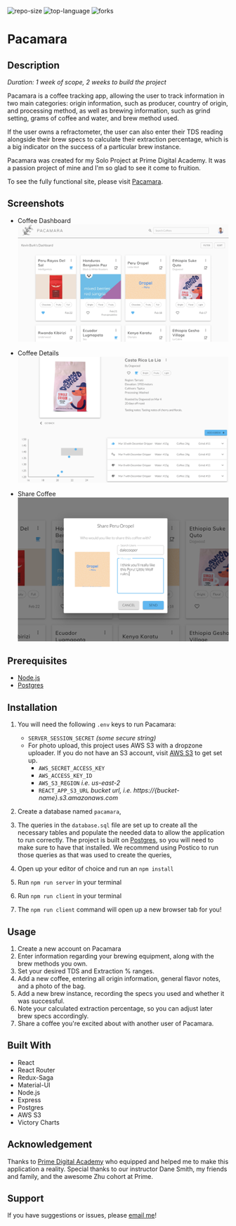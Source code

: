 ![repo-size](https://img.shields.io/github/languages/code-size/percburk/pacamara?style=flat-square)
![top-language](https://img.shields.io/github/languages/top/percburk/pacamara?style=flat-square)
![forks](https://img.shields.io/github/forks/percburk/pacamara?style=social)

# Pacamara

## Description

_Duration: 1 week of scope, 2 weeks to build the project_

Pacamara is a coffee tracking app, allowing the user to track information in two
main categories: origin information, such as producer, country of origin,
and processing method, as well as brewing information, such as grind setting,
grams of coffee and water, and brew method used.

If the user owns a refractometer, the user can also enter their TDS reading
alongside their brew specs to calculate their extraction percentage, which is a
big indicator on the success of a particular brew instance.

Pacamara was created for my Solo Project at Prime Digital Academy. It was a
passion project of mine and I'm so glad to see it come to fruition.

To see the fully functional site, please visit
[Pacamara](https://quiet-forest-05735.herokuapp.com/).

## Screenshots

- Coffee Dashboard
  ![dashboard](documentation/images/dashboard.png)

- Coffee Details
  ![coffee-details](documentation/images/coffee-details.png)

- Share Coffee
  ![share-coffee](documentation/images/share-coffee.png)

## Prerequisites

- [Node.js](https://nodejs.org/en/)
- [Postgres](https://www.postgresql.org/)

## Installation

1. You will need the following `.env` keys to run Pacamara:

   - `SERVER_SESSION_SECRET` _(some secure string)_
   - For photo upload, this project uses AWS S3 with a dropzone uploader. If
     you do not have an S3 account, visit
     [AWS S3](https://aws.amazon.com/s3/getting-started/) to get set up.
     - `AWS_SECRET_ACCESS_KEY`
     - `AWS_ACCESS_KEY_ID`
     - `AWS_S3_REGION` _i.e. us-east-2_
     - `REACT_APP_S3_URL` _bucket url, i.e. https://{bucket-name}.s3.amazonaws.com_

1. Create a database named `pacamara`,
1. The queries in the `database.sql` file are set up to create all the necessary
   tables and populate the needed data to allow the application to run correctly.
   The project is built on [Postgres](https://www.postgresql.org/download/), so you
   will need to make sure to have that installed. We recommend using Postico to run
   those queries as that was used to create the queries,
1. Open up your editor of choice and run an `npm install`
1. Run `npm run server` in your terminal
1. Run `npm run client` in your terminal
1. The `npm run client` command will open up a new browser tab for you!

## Usage

1. Create a new account on Pacamara
1. Enter information regarding your brewing equipment, along with the brew
   methods you own.
1. Set your desired TDS and Extraction % ranges.
1. Add a new coffee, entering all origin information, general flavor notes,
   and a photo of the bag.
1. Add a new brew instance, recording the specs you used and whether it was
   successful.
1. Note your calculated extraction percentage, so you can adjust later brew
   specs accordingly.
1. Share a coffee you're excited about with another user of Pacamara.

## Built With

- React
- React Router
- Redux-Saga
- Material-UI
- Node.js
- Express
- Postgres
- AWS S3
- Victory Charts

## Acknowledgement

Thanks to [Prime Digital Academy](www.primeacademy.io) who equipped and helped
me to make this application a reality. Special thanks to our instructor Dane
Smith, my friends and family, and the awesome Zhu cohort at Prime.

## Support

If you have suggestions or issues, please
[email me](mailto:kevinmburk@gmail.com)!
